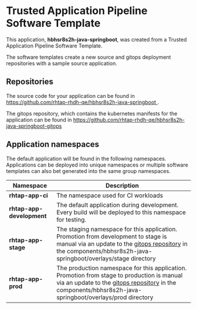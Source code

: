 # Trusted Application Pipeline Software Template

This application, **hbhsr8s2h-java-springboot**, was created from a Trusted Application Pipeline Software Template.

The software templates create a new source and gitops deployment repositories with a sample source application. 

## Repositories

The source code for your application can be found in [https://github.com/rhtap-rhdh-qe/hbhsr8s2h-java-springboot ](https://github.com/rhtap-rhdh-qe/hbhsr8s2h-java-springboot ).
 
The gitops repository, which contains the kubernetes manifests for the application can be found in 
[https://github.com/rhtap-rhdh-qe/hbhsr8s2h-java-springboot-gitops ](https://github.com/rhtap-rhdh-qe/hbhsr8s2h-java-springboot-gitops ) 

## Application namespaces 

The default application will be found in the following namespaces. Applications can be deployed into unique namespaces or multiple software templates can also bet generated into the same group namespaces.  

|  Namespace   |  Description   |  
| -------- | -------- |
| **rhtap-app-ci** | The namespace used for CI workloads |
| **rhtap-app-development** | The default application during development. Every build will be deployed to this namespace for testing. |
| **rhtap-app-stage** | The staging namespace for this application. Promotion from development to stage is manual via an update to the [gitops repository](https://github.com/rhtap-rhdh-qe/hbhsr8s2h-java-springboot-gitops ) in the components/hbhsr8s2h-java-springboot/overlays/stage directory |
| **rhtap-app-prod** | The production namespace for this application. Promotion from stage to production is manual via an update to the [gitops repository](https://github.com/rhtap-rhdh-qe/hbhsr8s2h-java-springboot-gitops ) in the components/hbhsr8s2h-java-springboot/overlays/prod directory |